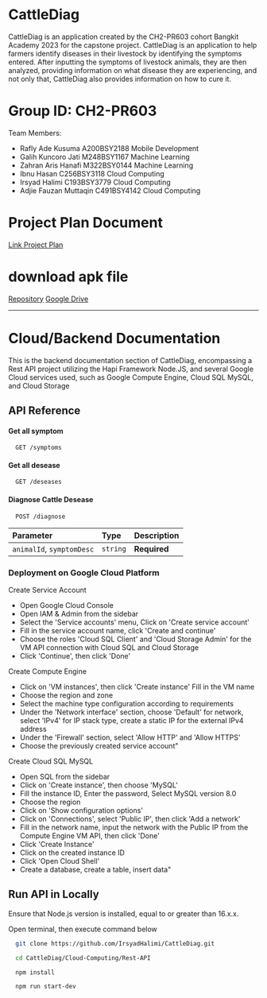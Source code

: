 # CattleDiag
CattleDiag is an application created by the CH2-PR603 cohort Bangkit Academy 2023 for the capstone project. CattleDiag is an application to help farmers identify diseases in their livestock by identifying the symptoms entered. After inputting the symptoms of livestock animals, they are then analyzed, providing information on what disease they are experiencing, and not only that, CattleDiag also provides information on how to cure it.

# Group ID: CH2-PR603
Team Members:

- Rafly Ade Kusuma       A200BSY2188   Mobile Development    
- Galih Kuncoro Jati     M248BSY1167   Machine Learning    
- Zahran Aris Hanafi     M322BSY0144   Machine Learning    
- Ibnu Hasan             C256BSY3118   Cloud Computing     
- Irsyad Halimi          C193BSY3779   Cloud Computing     
- Adjie Fauzan Muttaqin  C491BSY4142   Cloud Computing     

# Project Plan Document
[Link Project Plan](https://docs.google.com/document/d/1PMCEKqtCIhXkZkfvbOby7mso87_mXo0LEJmka7PsVAE/edit)

# download apk file
[Repository](https://github.com/IrsyadHalimi/CattleDiag/blob/2a9c9e2186802ec9e7a6695768aca962a38b2a4c/Mobile%20Development/CattleDiag.apk)
[Google Drive](https://drive.google.com/file/d/1fgIgi94K-ooc-nWYPfTAlsyb7hm79zm3/view?usp=drive_link)

--------------------------------------------

# Cloud/Backend Documentation

This is the backend documentation section of CattleDiag, encompassing a Rest API project utilizing the Hapi Framework Node.JS, and several Google Cloud services used, such as Google Compute Engine, Cloud SQL MySQL, and Cloud Storage






## API Reference

#### Get all symptom

```http
  GET /symptoms
```

#### Get all desease

```http
  GET /deseases
```

#### Diagnose Cattle Desease

```http
  POST /diagnose
```

| Parameter | Type     | Description                       |
| :-------- | :------- | :-------------------------------- |
| `animalId`, `symptomDesc`      | `string` | **Required** |



### Deployment on Google Cloud Platform

Create Service Account
- Open Google Cloud Console
- Open IAM & Admin from the sidebar
- Select the 'Service accounts' menu, Click on 'Create service account'
- Fill in the service account name, click 'Create and continue'
- Choose the roles 'Cloud SQL Client' and 'Cloud Storage Admin' for the VM API connection with Cloud SQL and Cloud Storage
- Click 'Continue', then click 'Done'

Create Compute Engine
- Click on 'VM instances', then click 'Create instance' Fill in the VM name
- Choose the region and zone
- Select the machine type configuration according to requirements
- Under the 'Network interface' section, choose 'Default' for network, select 'IPv4' for IP stack type, create a static IP for the external IPv4 address
- Under the 'Firewall' section, select 'Allow HTTP' and 'Allow HTTPS'
- Choose the previously created service account"

Create Cloud SQL MySQL
- Open SQL from the sidebar
- Click on 'Create instance', then choose 'MySQL'
- Fill the instance ID, Enter the password, Select MySQL version 8.0
- Choose the region
- Click on 'Show configuration options'
- Click on 'Connections', select 'Public IP', then click 'Add a network'
- Fill in the network name, input the network with the Public IP from the Compute Engine VM API, then click 'Done'
- Click 'Create Instance'
- Click on the created instance ID
- Click 'Open Cloud Shell'
- Create a database, create a table, insert data"


## Run API in Locally
Ensure that Node.js version is installed, equal to or greater than 16.x.x.

Open terminal, then execute command below

```bash
  git clone https://github.com/IrsyadHalimi/CattleDiag.git

```
```bash
  cd CattleDiag/Cloud-Computing/Rest-API
```
```bash
  npm install
```
```bash
  npm run start-dev
```
    
